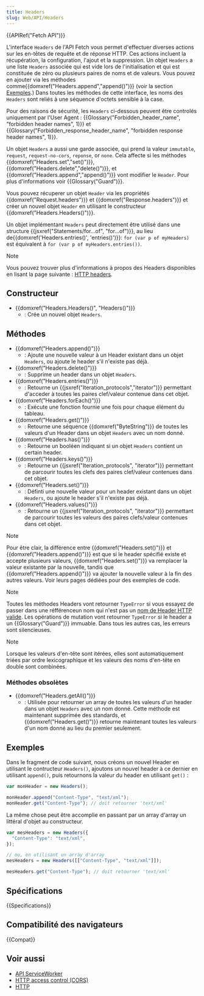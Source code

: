 ```yaml
---
title: Headers
slug: Web/API/Headers
---
```


{{APIRef("Fetch API")}}

L'interface `Headers` de l'API Fetch vous permet d'effectuer diverses actions sur les en-têtes de requête et de réponse HTTP. Ces actions incluent la récupération, la configuration, l'ajout et la suppression. Un objet `Headers` a une liste `Headers` associée qui est vide lors de l'initialisation et qui est constituée de zéro ou plusieurs paires de noms et de valeurs. Vous pouvez en ajouter via les méthodes comme{{domxref("Headers.append","append()")}} (voir la section [Exemples](#exemples).) Dans toutes les méthodes de cette interface, les noms des `Headers` sont reliés à une séquence d'octets sensible à la case.

Pour des raisons de sécurité, les `Headers` ci-dessous peuvent être controlés uniquement par l'User Agent : {{Glossary("Forbidden_header_name", "forbidden header names", 1)}} et {{Glossary("Forbidden_response_header_name", "forbidden response header names", 1)}}.

Un objet `Headers` a aussi une garde associée, qui prend la valeur `immutable`, `request`, `request-no-cors`, `reponse`, or `none`. Cela affecte si les méthodes {{domxref("Headers.set","set()")}}, {{domxref("Headers.delete","delete()")}}, et {{domxref("Headers.append","append()")}} vont modifier le `Header`. Pour plus d'informations voir {{Glossary("Guard")}}.

Vous pouvez récuperer un objet `Header` via les propriétés {{domxref("Request.headers")}} et {{domxref("Response.headers")}} et créer un nouvel objet `Header` en utilisant le constructeur {{domxref("Headers.Headers()")}}.

Un objet implémentant `Headers` peut directement être utilisé dans une structure {{jsxref("Statements/for...of", "for...of")}}, au lieu de{{domxref('Headers.entries()', 'entries()')}}: `for (var p of myHeaders)` est équivalent à `for (var p of myHeaders.entries())`.

> [!NOTE]
> Vous pouvez trouver plus d'informations à propos des Headers disponibles en lisant la page suivante : [HTTP headers](/fr/docs/Web/HTTP/Headers).

## Constructeur

- {{domxref("Headers.Headers()", "Headers()")}}
  - : Crée un nouvel objet `Headers`.

## Méthodes

- {{domxref("Headers.append()")}}
  - : Ajoute une nouvelle valeur à un Header existant dans un objet `Headers`, ou ajoute le header s'il n'existe pas déjà.
- {{domxref("Headers.delete()")}}
  - : Supprime un header dans un objet `Headers`.
- {{domxref("Headers.entries()")}}
  - : Retourne un {{jsxref("Iteration_protocols","iterator")}} permettant d'acceder à toutes les paires clef/valeur contenue dans cet objet.
- {{domxref("Headers.forEach()")}}
  - : Exécute une fonction fournie une fois pour chaque élément du tableau.
- {{domxref("Headers.get()")}}
  - : Retourne une séquence {{domxref("ByteString")}} de toutes les valeurs d'un Header dans un objet `Headers` avec un nom donné.
- {{domxref("Headers.has()")}}
  - : Retourne un booléen indiquant si un objet `Headers` contient un certain header.
- {{domxref("Headers.keys()")}}
  - : Retourne un {{jsxref("Iteration_protocols", "iterator")}} permettant de parcourir toutes les clefs des paires clef/valeur contenues dans cet objet.
- {{domxref("Headers.set()")}}
  - : Définti une nouvelle valeur pour un header existant dans un objet `Headers`, ou ajoute le header s'il n'existe pas déjà.
- {{domxref("Headers.values()")}}
  - : Retourne un {{jsxref("Iteration_protocols", "iterator")}} permettant de parcourir toutes les valeurs des paires clefs/valeur contenues dans cet objet.

> [!NOTE]
> Pour être clair, la différence entre {{domxref("Headers.set()")}} et {{domxref("Headers.append()")}} est que si le header spécifié existe et accepte plusieurs valeurs, {{domxref("Headers.set()")}} va remplacer la valeur existante par la nouvelle, tandis que {{domxref("Headers.append()")}} va ajouter la nouvelle valeur à la fin des autres valeurs. Voir leurs pages dédiées pour des exemples de code.

> [!NOTE]
> Toutes les méthodes Headers vont retourner `TypeError` si vous essayez de passer dans une réfférenceun nom qui n'est pas un [nom de Header HTTP valide](https://fetch.spec.whatwg.org/#concept-header-name). Les opérations de mutation vont retourner `TypeError` si le header a un {{Glossary("Guard")}} immuable. Dans tous les autres cas, les erreurs sont silencieuses.

> [!NOTE]
> Lorsque les valeurs d'en-tête sont itérées, elles sont automatiquement triées par ordre lexicographique et les valeurs des noms d'en-tête en double sont combinées.

### Méthodes obsolètes

- {{domxref("Headers.getAll()")}}
  - : Utilisée pour retourner un array de toutes les valeurs d'un header dans un objet `Headers` avec un nom donné. Cette méthode est maintenant supprimée des standards, et {{domxref("Headers.get()")}} retourne maintenant toutes les valeurs d'un nom donné au lieu du premier seulement.

## Exemples

Dans le fragment de code suivant, nous créons un nouvel Header en utilisant le contructeur `Headers()`, ajoutons un nouvel header à ce dernier en utilisant `append()`, puis retournons la valeur du header en utilisant `get()` :

```js
var monHeader = new Headers();

monHeader.append("Content-Type", "text/xml");
monHeader.get("Content-Type"); // doit retourner 'text/xml'
```

La même chose peut être accomplie en passant par un array d'array un littéral d'objet au constructeur.

```js
var mesHeaders = new Headers({
  "Content-Type": "text/xml",
});

// ou, en utilisant un array d'array
mesHeaders = new Headers([["Content-Type", "text/xml"]]);

mesHeaders.get("Content-Type"); // doit retourner 'text/xml'
```

## Spécifications

{{Specifications}}

## Compatibilité des navigateurs

{{Compat}}

## Voir aussi

- [API ServiceWorker](/fr/docs/Web/API/Service_Worker_API)
- [HTTP access control (CORS)](/fr/docs/Web/HTTP/CORS)
- [HTTP](/fr/docs/Web/HTTP)
